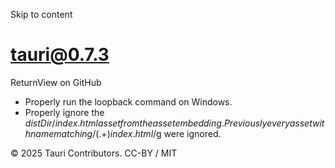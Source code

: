Skip to content
# tauri@0.7.3
ReturnView on GitHub
  * Properly run the loopback command on Windows.
  * Properly ignore the ${distDir}/index.html asset from the asset embedding. Previously every asset with name matching /(.+)index.html$/g were ignored.


© 2025 Tauri Contributors. CC-BY / MIT
